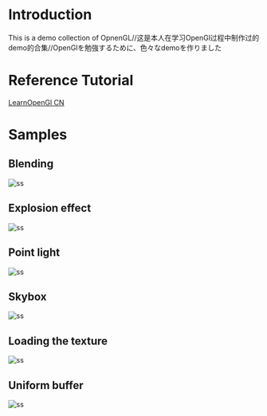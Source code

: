# Introduction
This is a demo collection of OpnenGL//这是本人在学习OpenGl过程中制作过的demo的合集//OpenGlを勉強するために、色々なdemoを作りました
# Reference Tutorial
[LearnOpenGl CN](https://learnopengl-cn.github.io/)
# Samples
## Blending
![ss](https://github.com/Huang2077/LearnOpenGL_Huang/blob/main/Samples/blending.PNG)
## Explosion effect
![ss](https://github.com/Huang2077/LearnOpenGL_Huang/blob/main/Samples/explosion%20effect%20(geometry%20shader).PNG)
## Point light
![ss](https://github.com/Huang2077/LearnOpenGL_Huang/blob/main/Samples/point%20light%20Source.PNG)
## Skybox
![ss](https://github.com/Huang2077/LearnOpenGL_Huang/blob/main/Samples/skybox.PNG)
## Loading the texture
![ss](https://github.com/Huang2077/LearnOpenGL_Huang/blob/main/Samples/texture%20loading.PNG)
## Uniform buffer
![ss](https://github.com/Huang2077/LearnOpenGL_Huang/blob/main/Samples/uniform%20buffer.PNG)
